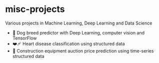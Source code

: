 # misc-projects
Various projects in Machine Learning, Deep Learning and Data Science
- 🐶 Dog breed predictor with Deep Learning, computer vision and TensorFlow
- ❤️‍🩹 Heart disease classification using structured data
- 🚜 Construction equipment auction price prediction using time-series structured data
